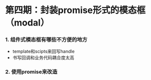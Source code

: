 # 第四期：封装promise形式的模态框（modal）


### 1. 组件式模态框有哪些不方便的地方

- template和scipts来回写handle
- 书写回调和业务代码耦合度太高


### 2. 使用promise来改造
